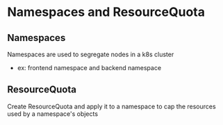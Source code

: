 # Namespaces and ResourceQuota
## Namespaces
Namespaces are used to segregate nodes in a k8s cluster
- ex: frontend namespace and backend namespace

## ResourceQuota
Create ResourceQuota and apply it to a namespace to cap the resources used by a namespace's objects